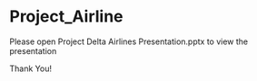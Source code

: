 # Project_Airline
Please open Project Delta Airlines Presentation.pptx
to view the presentation

Thank You!
